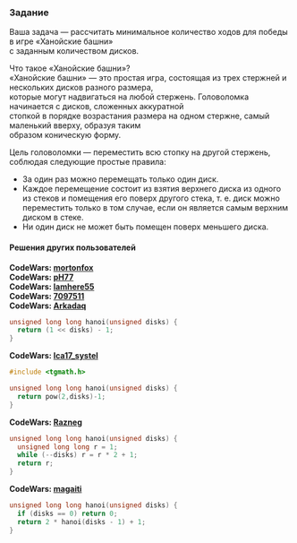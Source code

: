 ### Задание
Ваша задача — рассчитать минимальное количество ходов для победы в игре «Ханойские башни»  
с заданным количеством дисков.

Что такое «Ханойские башни»?  
«Ханойские башни» — это простая игра, состоящая из трех стержней и нескольких дисков разного размера,  
которые могут надвигаться на любой стержень. Головоломка начинается с дисков, сложенных аккуратной  
стопкой в порядке возрастания размера на одном стержне, самый маленький вверху, образуя таким  
образом коническую форму.

Цель головоломки — переместить всю стопку на другой стержень, соблюдая следующие простые правила:

- За один раз можно перемещать только один диск.
- Каждое перемещение состоит из взятия верхнего диска из одного из стеков и помещения его поверх другого стека, т. е. диск можно переместить только в том случае, если он является самым верхним диском в стеке.
- Ни один диск не может быть помещен поверх меньшего диска.

#### Решения других пользователей

**CodeWars: [mortonfox](https://codewars.com/users/mortonfox)**  
**CodeWars: [pH77](https://codewars.com/users/pH77)**  
**CodeWars: [lamhere55](https://codewars.com/users/lamhere55)**  
**CodeWars: [7097511](https://codewars.com/users/7097511)**  
**CodeWars: [Arkadaq](https://codewars.com/users/Arkadaq)**

```c++
unsigned long long hanoi(unsigned disks) {
  return (1 << disks) - 1;
}
```

**CodeWars: [Ica17_systel](https://codewars.com/users/Ica17_systel)**
```c++
#include <tgmath.h>

unsigned long long hanoi(unsigned disks) {
  return pow(2,disks)-1;
}
```

**CodeWars: [Razneg](https://codewars.com/users/Razneg)**
```c++
unsigned long long hanoi(unsigned disks) {
  unsigned long long r = 1;
  while (--disks) r = r * 2 + 1;
  return r;
}
```

**CodeWars: [magaiti](https://codewars.com/users/magaiti)**

```c++
unsigned long long hanoi(unsigned disks) {
  if (disks == 0) return 0;
  return 2 * hanoi(disks - 1) + 1;
}
```